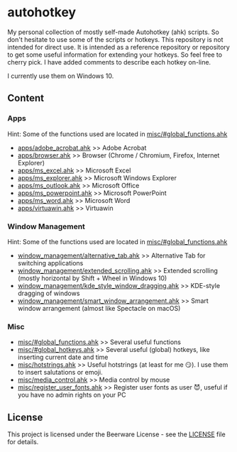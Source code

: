 # autohotkey
My personal collection of mostly self-made Autohotkey (ahk) scripts. So don't hesitate to use some of the scripts or hotkeys. This repository is not intended for direct use. It is intended as a reference repository or repository to get some useful information for extending your hotkeys. So feel free to cherry pick. I have added comments to describe each hotkey on-line.

I currently use them on Windows 10.

## Content
### Apps
Hint: Some of the functions used are located in [misc/#global_functions.ahk](misc/%23global_functions.ahk)
- [apps/adobe_acrobat.ahk](apps/adobe_acrobat.ahk) >> Adobe Acrobat
- [apps/browser.ahk](apps/browser.ahk) >> Browser (Chrome / Chromium, Firefox, Internet Explorer)
- [apps/ms_excel.ahk](apps/ms_excel.ahk) >> Microsoft Excel
- [apps/ms_explorer.ahk](apps/ms_explorer.ahk) >> Microsoft Windows Explorer
- [apps/ms_outlook.ahk](apps/ms_outlook.ahk) >> Microsoft Office
- [apps/ms_powerpoint.ahk](apps/ms_powerpoint.ahk) >> Microsoft PowerPoint
- [apps/ms_word.ahk](apps/ms_word.ahk) >> Microsoft Word
- [apps/virtuawin.ahk](apps/virtuawin.ahk) >> Virtuawin

### Window Management
Hint: Some of the functions used are located in [misc/#global_functions.ahk](misc/%23global_functions.ahk)
- [window_management/alternative_tab.ahk](window_management/alternative_tab.ahk) >> Alternative Tab for switching applications
- [window_management/extended_scrolling.ahk](window_management/extended_scrolling.ahk) >> Extended scrolling (mostly horizontal by Shift + Wheel in Windows 10)
- [window_management/kde_style_window_dragging.ahk](window_management/kde_style_window_dragging.ahk) >> KDE-style dragging of windows
- [window_management/smart_window_arrangement.ahk](window_management/smart_window_arrangement.ahk) >> Smart window arrangement (almost like Spectacle on macOS)

### Misc
- [misc/#global_functions.ahk](misc/%23global_functions.ahk) >> Several useful functions
- [misc/#global_hotkeys.ahk](misc/%23global_hotkeys.ahk) >> Several useful (global) hotkeys, like inserting current date and time
- [misc/hotstrings.ahk](misc/hotstrings.ahk) >> Useful hotstrings (at least for me 😏). I use them to insert salutations or emoji.
- [misc/media_control.ahk](misc/media_control.ahk) >> Media control by mouse
- [misc/register_user_fonts.ahk](misc/register_user_fonts.ahk) >> Register user fonts as user 😈, useful if you have no admin rights on your PC

## License
This project is licensed under the Beerware License - see the [LICENSE](LICENSE) file for details.
